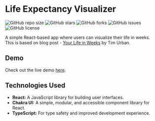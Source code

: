 # Life Expectancy Visualizer

![GitHub repo size](https://img.shields.io/github/repo-size/anshulg8/life)
![GitHub stars](https://img.shields.io/github/stars/anshulg8/life?style=social)
![GitHub forks](https://img.shields.io/github/forks/anshulg8/life?style=social)
![GitHub issues](https://img.shields.io/github/issues/anshulg8/life)
![GitHub license](https://img.shields.io/github/license/anshulg8/life)

A simple React-based app where users can visualize their life in weeks. This is based on blog post - [Your Life in Weeks](https://waitbutwhy.com/2014/05/life-weeks.html) by Tim Urban.

## Demo

Check out the live demo [here](https://anshulg8.github.io/life).

## Technologies Used

- **React:** A JavaScript library for building user interfaces.
- **Chakra UI:** A simple, modular, and accessible component library for React.
- **TypeScript:** For type safety and improved development experience.
